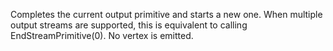Completes the current output primitive and starts a new one. When multiple output streams are supported, this is equivalent to calling EndStreamPrimitive(0).
No vertex is emitted.